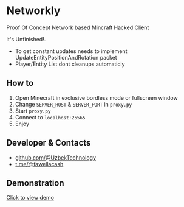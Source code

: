 
# Networkly

Proof Of Concept Network based Mincraft Hacked Client

It's Unfinished!. 
- To get constant updates needs to implement UpdateEntityPositionAndRotation packet
- Player/Entity List dont cleanups automaticly 


## How to

1. Open Minecraft in exclusive bordless mode or fullscreen window
2. Change `SERVER_HOST` & `SERVER_PORT` in `proxy.py`
3. Start `proxy.py`
4. Connect to `localhost:25565`
5. Enjoy

## Developer & Contacts

- [github.com/@UzbekTechnology](https://www.github.com/UzbekTechnology)
- [t.me/@fawellacash](https://t.me/fawellacash)


## Demonstration
[Click to view demo](https://gemootest.s3.us-east-2.amazonaws.com/s/res/514885813225336832/c3c99808f3e16efd6422db6acc1af033.mp4?X-Amz-Content-Sha256=UNSIGNED-PAYLOAD&X-Amz-Algorithm=AWS4-HMAC-SHA256&X-Amz-Credential=AKIARLZICB6QQHKRCV7K%2F20250318%2Fus-east-2%2Fs3%2Faws4_request&X-Amz-Date=20250318T004922Z&X-Amz-SignedHeaders=host&X-Amz-Expires=7200&X-Amz-Signature=7311326420c044f387a5feffbeb0e4d12f037e36e43399126be0fd797e085d1d)


